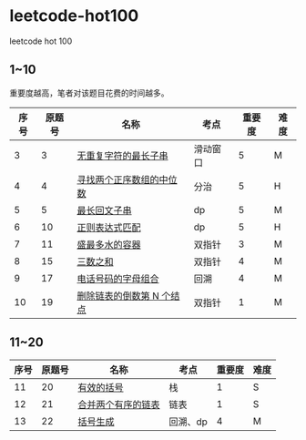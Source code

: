 # leetcode-hot100

leetcode hot 100

## 1~10

重要度越高，笔者对该题目花费的时间越多。

| 序号 | 原题号 | 名称                                                                                                     | 考点     | 重要度 | 难度 |
| ---- | ------ | -------------------------------------------------------------------------------------------------------- | -------- | ------ | ---- |
| 3    | 3      | [无重复字符的最长子串](https://leetcode-cn.com/problems/longest-substring-without-repeating-characters/) | 滑动窗口 | 5      | M    |
| 4    | 4      | [寻找两个正序数组的中位数](https://leetcode-cn.com/problems/longest-palindromic-substring)               | 分治     | 5      | H    |
| 5    | 5      | [最长回文子串](https://leetcode-cn.com/problems/longest-palindromic-substring)                           | dp       | 5      | M    |
| 6    | 10     | [正则表达式匹配](https://leetcode-cn.com/problems/regular-expression-matching/)                          | dp       | 5      | H    |
| 7    | 11     | [盛最多水的容器](https://leetcode-cn.com/problems/container-with-most-water/)                            | 双指针   | 3      | M    |
| 8    | 15     | [三数之和](https://leetcode-cn.com/problems/3sum/)                                                       | 双指针   | 4      | M    |
| 9    | 17     | [电话号码的字母组合](https://leetcode-cn.com/problems/letter-combinations-of-a-phone-number/)            | 回溯     | 4      | M    |
| 10   | 19     | [删除链表的倒数第 N 个结点](https://leetcode-cn.com/problems/remove-nth-node-from-end-of-list/)          | 双指针   | 1      | M    |

## 11~20

| 序号 | 原题号 | 名称                                                                           | 考点     | 重要度 | 难度 |
| ---- | ------ | ------------------------------------------------------------------------------ | -------- | ------ | ---- |
| 11   | 20     | [有效的括号](https://leetcode-cn.com/problems/valid-parentheses/)              | 栈       | 1      | S    |
| 12   | 21     | [合并两个有序的链表](https://leetcode-cn.com/problems/merge-two-sorted-lists/) | 链表     | 1      | S    |
| 13   | 22     | [括号生成](https://leetcode-cn.com/problems/generate-parentheses/)             | 回溯、dp | 4      | M    |
